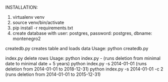 INSTALLATION:

1. virtualenv venv
2. source venv/bin/activate
3. pip install -r requirements.txt
4. create database with user: postgres, password: postgres, dbname: montenegro2 

createdb.py
creates table and loads data
Usage:
python createdb.py

index.py
delete rows
Usage:
python index.py - (runs deletion from minimal date to minimal date +  5 years)
python index.py -s 2014-01-01 (runs deletion from 2014-01-01 to 2018-12-31)
python index.py -s 2014-01-01 -c 2 (runs deletion from 2014-01-01 to 2015-12-31)